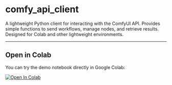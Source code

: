 # comfy_api_client
A lightweight Python client for interacting with the ComfyUI API. Provides simple functions to send workflows, manage nodes, and retrieve results. Designed for Colab and other lightweight environments.

---

## Open in Colab

You can try the demo notebook directly in Google Colab:

[![Open In Colab](https://colab.research.google.com/assets/colab-badge.svg)](https://colab.research.google.com/github/forester3/comfy_api_client/blob/main/comfyui_api_gradio.ipynb)
